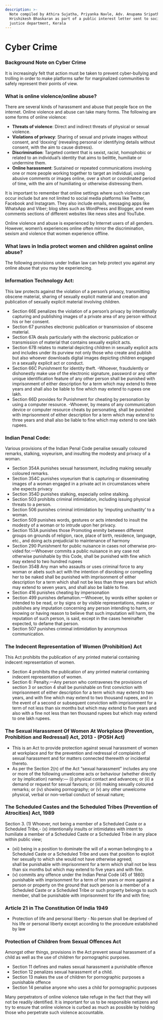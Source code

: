 ```yaml
---
description: >-
  Note compiled by Athira Sujatha, Priyanka Navle, Adv. Anupama Sripathi and
  Hrishikesh Bhaskaran as part of a public interest letter sent to social
  justice department, Kerala
---
```


# Cyber Crime

### Background Note on Cyber Crime&#x20;

It is increasingly felt that action must be taken to prevent cyber-bullying and trolling in order to make platforms safer for marginalized communities to safely represent their points of view.&#x20;

### What is online violence/online abuse?

There are several kinds of harassment and abuse that people face on the internet. Online violence and abuse can take many forms. The following are some forms of online violence:

* **Threats of violence**: Direct and indirect threats of physical or sexual violence.
* **Violations of privacy**: Sharing of sexual and private images without consent, and ‘doxxing’ (revealing personal or identifying details without consent, with the aim to cause distress).
* **Discrimination**: Targeted content that is sexist, racist, homophobic or related to an individual’s identity that aims to belittle, humiliate or undermine them.
* **Online harassment**: Sustained or repeated communications involving one or more people working together to target an individual, using abusive comments or images online, over a short or coordinated period of time, with the aim of humiliating or otherwise distressing them.

It is important to remember that online settings where such violence can occur include but are not limited to social media platforms like Twitter, Facebook and Instagram. They also include emails, messaging apps like WhatsApp and Viber; blog sites such as WordPress and Blogger, and even comments sections of different websites like news sites and YouTube.

Online violence and abuse is experienced by Internet users of all genders. However, women’s experiences online often mirror the discrimination, sexism and violence that women experience offline.

### What laws in India protect women and children against online abuse? 

The following provisions under Indian law can help protect you against any online abuse that you may be experiencing.

### Information Technology Act:

This law protects against the violation of a person’s privacy, transmitting obscene material, sharing of sexually explicit material and creation and publication of sexually explicit material involving children.

* Section 66E penalizes the violation of a person’s privacy by intentionally capturing and publishing images of a private area of any person without his or her consent.
* Section 67 punishes electronic publication or transmission of obscene material.
* Section 67A deals particularly with the electronic publication or transmission of material that contains sexually explicit acts.
* Section 67B relates to material depicting children in sexually explicit acts and includes under its purview not only those who create and publish but also whoever downloads digital images depicting children engaged in a sexually explicit act or conduct.
* Section 66C Punishment for identity theft. -Whoever, fraudulently or dishonestly make use of the electronic signature, password or any other unique identification feature of any other person shall be punished with imprisonment of either description for a term which may extend to three years and shall also be liable to fine which may extend to rupees one lakh.&#x20;
* Section 66D provides for Punishment for cheating by personation by using a computer resource. -Whoever, by means of any communication device or computer resource cheats by personating, shall be punished with imprisonment of either description for a term which may extend to three years and shall also be liable to fine which may extend to one lakh rupees.

### Indian Penal Code:

Various provisions of the Indian Penal Code penalise sexually coloured remarks, stalking, voyeurism, and insulting the modesty and privacy of a woman.

* Section 354A punishes sexual harassment, including making sexually coloured remarks.
* Section 354C punishes voyeurism that is capturing or disseminating images of a woman engaged in a private act in circumstances where she expects privacy
* Section 354D punishes stalking, especially online stalking.
* Section 503 prohibits criminal intimidation, including issuing physical threats to a person.
* Section 506 punishes criminal intimidation by ‘imputing unchastity’ to a woman.
* Section 509 punishes words, gestures or acts intended to insult the modesty of a woman or to intrude upon her privacy.
* Section 153A punishes those Promoting enmity between different groups on grounds of religion, race, place of birth, residence, language, etc., and doing acts prejudicial to maintenance of harmony
* Section 290 Punishment for public nuisance in cases not otherwise pro­vided for.—Whoever commits a public nuisance in any case not otherwise punishable by this Code, shall be punished with fine which may extend to two hundred rupees
* Section 354B Any man who assaults or uses criminal force to any woman or abets such act with the intention of disrobing or compelling her to be naked shall be punished with imprisonment of either description for a term which shall not be less than three years but which may extend to seven years, and shall also be liable to fine.
* Section 416 punishes cheating by impersonation&#x20;
* Section 499 punishes defamation.—Whoever, by words either spoken or intended to be read, or by signs or by visible representations, makes or publishes any imputation concerning any person intending to harm, or knowing or having reason to believe that such imputation will harm, the reputation of such person, is said, except in the cases hereinafter expected, to defame that person.
* Section 507 punishes criminal intimidation by anonymous communication.

### The Indecent Representation of Women (Prohibition) Act

This Act prohibits the publication of any printed material containing indecent representation of women.

* Section 4 prohibits the publication of any printed material containing indecent representation of women.
* Section 6: Penalty.—Any person who contravenes the provisions of section 3 or section 4 shall be punishable on first conviction with imprisonment of either description for a term which may extend to two years, and with fine which may extend to two thousand rupees, and in the event of a second or subsequent conviction with imprisonment for a term of not less than six months but which may extend to five years and also with a fine not less than ten thousand rupees but which may extend to one lakh rupees.

### The Sexual Harassment Of Women At Workplace (Prevention, Prohibition and  Redressal) Act, 2013 - (POSH Act) 

* This is an Act to provide protection against sexual harassment of women at workplace and for the prevention and redressal of complaints of sexual harassment and for matters connected therewith or incidental thereto.&#x20;
* As per the Section 2(n) of the Act “sexual harassment” includes any one or more of the following unwelcome acts or behaviour (whether directly or by implication) namely:— (i) physical contact and advances; or (ii) a demand or request for sexual favours; or (iii) making sexually coloured remarks; or (iv) showing pornography; or (v) any other unwelcome physical, verbal or non-verbal conduct of sexual nature;

### The Scheduled Castes and the Scheduled Tribes (Prevention of Atrocities) Act, 1989

Section 3. (1) Whoever, not being a member of a Scheduled Caste or a Scheduled Tribe,- (x) intentionally insults or intimidates with intent to humiliate a member of a Scheduled Caste or a Scheduled Tribe in any place within public view;

* (xii) being in a position to dominate the will of a woman belonging to a Scheduled Caste or a Scheduled Tribe and uses that position to exploit her sexually to which she would not have otherwise agreed;\
  shall be punishable with imprisonment for a term which shall not be less than six months but which may extend to five years and with fine.
* (v) commits any offence under the Indian Penal Code (45 of 1860) punishable with imprisonment for a term of ten years or more against a person or property on the ground that such person is a member of a Scheduled Caste or a Scheduled Tribe or such property belongs to such member, shall be punishable with imprisonment for life and with fine;

### Article 21 in The Constitution Of India 1949

* Protection of life and personal liberty - No person shall be deprived of his life or personal liberty except according to the procedure established by law

### Protection of Children from Sexual Offences Act

Amongst other things, provisions in the Act prevent sexual harassment of a child as well as the use of children for pornographic purposes.

* Section 11 defines and makes sexual harassment a punishable offence
* Section 12 penalizes sexual harassment of a child.
* Section 13 makes the use of children for pornographic purposes a punishable offence
* Section 14 penalise anyone who uses a child for pornographic purposes

Many perpetrators of online violence take refuge in the fact that they will not be readily identified. It is important for us to be responsible netizens and try to ensure that online violence is curbed as much as possible by holding those who perpetrate such violence accountable.
